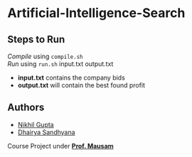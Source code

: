 # Artificial-Intelligence-Search

## Steps to Run
*Compile* using `compile.sh`  
*Run* using `run.sh` input.txt output.txt  
+ **input.txt** contains the company bids
+ **output.txt** will contain the best found profit

## Authors
* [Nikhil Gupta](https://github.com/NikhilGupta1997)
* [Dhairya Sandhyana](https://github.com/DhairyaSandhyana)

Course Project under [**Prof. Mausam**](http://homes.cs.washington.edu/~mausam)

